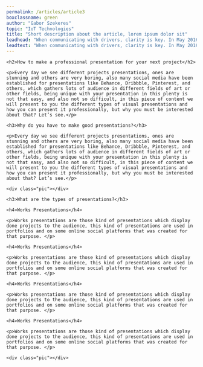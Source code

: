 ```yaml
---
permalink: /articles/article3
boxclassname: green
author: "Gabor Szekeres"
topic: "IoT Technologies"
title: "Short description about the article, lorem ipsum dolor sit"
leadhead: "When communicating with drivers, clarity is key. In May 2016, several teams launched a united effort to design and engineer a new"
leadtext: "When communicating with drivers, clarity is key. In May 2016, several teams launched a united effort to design and engineer a new, comprehensive, extensible system: the trip alert framework, created to make sure our messages and alerts would be simple."
---
```


<div class="arttext">

    <h2>How to make a professional presentation for your next project</h2>

    <p>Every day we see different projects presentations, ones are stunning and others are very boring, also many social media have been established for presentations like Behance, Dribbble, Pinterest, and others, which gathers lots of audience in different fields of art or other fields, being unique with your presentation in this plenty is not that easy, and also not so difficult, in this piece of content we will present to you the different types of visual presentations and how you can present it professionally, but why you must be interested about that? Let’s see.</p>

    <h3>Why do you have to make good presentations?</h3>

    <p>Every day we see different projects presentations, ones are stunning and others are very boring, also many social media have been established for presentations like Behance, Dribbble, Pinterest, and others, which gathers lots of audience in different fields of art or other fields, being unique with your presentation in this plenty is not that easy, and also not so difficult, in this piece of content we will present to you the different types of visual presentations and how you can present it professionally, but why you must be interested about that? Let’s see.</p>

    <div class="pic"></div>

    <h3>What are the types of presentations?</h3>

    <h4>Works Presentations</h4>

    <p>Works presentations are those kind of presentations which display done projects to the audience, this kind of presentations are used in portfolios and on some online social platforms that was created for that purpose. </p>

    <h4>Works Presentations</h4>

    <p>Works presentations are those kind of presentations which display done projects to the audience, this kind of presentations are used in portfolios and on some online social platforms that was created for that purpose. </p>

    <h4>Works Presentations</h4>

    <p>Works presentations are those kind of presentations which display done projects to the audience, this kind of presentations are used in portfolios and on some online social platforms that was created for that purpose. </p>

    <h4>Works Presentations</h4>

    <p>Works presentations are those kind of presentations which display done projects to the audience, this kind of presentations are used in portfolios and on some online social platforms that was created for that purpose. </p>

    <div class="pic"></div>

</div>